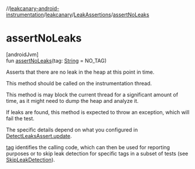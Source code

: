 //[leakcanary-android-instrumentation](../../../index.md)/[leakcanary](../index.md)/[LeakAssertions](index.md)/[assertNoLeaks](assert-no-leaks.md)

# assertNoLeaks

[androidJvm]\
fun [assertNoLeaks](assert-no-leaks.md)(tag: [String](https://kotlinlang.org/api/latest/jvm/stdlib/kotlin/-string/index.html) = NO_TAG)

Asserts that there are no leak in the heap at this point in time.

This method should be called on the instrumentation thread.

This method is may block the current thread for a significant amount of time, as it might need to dump the heap and analyze it.

If leaks are found, this method is expected to throw an exception, which will fail the test.

The specific details depend on what you configured in [DetectLeaksAssert.update](../-detect-leaks-assert/-companion/update.md).

[tag](assert-no-leaks.md) identifies the calling code, which can then be used for reporting purposes or to skip leak detection for specific tags in a subset of tests (see [SkipLeakDetection](../-skip-leak-detection/index.md)).
